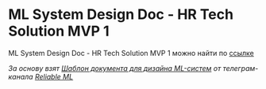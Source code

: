 # ML System Design Doc - HR Tech Solution MVP 1

ML System Design Doc - HR Tech Solution MVP 1 можно найти по [ссылке](./ML_System_Design_Doc.md)   

*За основу взят [Шаблон документа для дизайна ML-систем](https://github.com/IrinaGoloshchapova/ml_system_design_doc_ru/blob/main/ML_System_Design_Doc_Template.md) от телеграм-канала [Reliable ML](https://t.me/reliable_ml)*   

